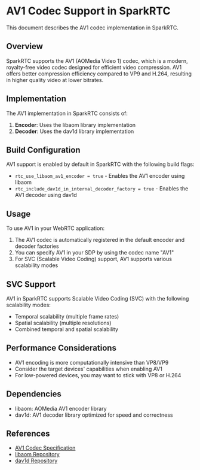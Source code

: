 # AV1 Codec Support in SparkRTC

This document describes the AV1 codec implementation in SparkRTC.

## Overview

SparkRTC supports the AV1 (AOMedia Video 1) codec, which is a modern, royalty-free video codec designed for efficient video compression. AV1 offers better compression efficiency compared to VP9 and H.264, resulting in higher quality video at lower bitrates.

## Implementation

The AV1 implementation in SparkRTC consists of:

1. **Encoder**: Uses the libaom library implementation
2. **Decoder**: Uses the dav1d library implementation

## Build Configuration

AV1 support is enabled by default in SparkRTC with the following build flags:

- `rtc_use_libaom_av1_encoder = true` - Enables the AV1 encoder using libaom
- `rtc_include_dav1d_in_internal_decoder_factory = true` - Enables the AV1 decoder using dav1d

## Usage

To use AV1 in your WebRTC application:

1. The AV1 codec is automatically registered in the default encoder and decoder factories
2. You can specify AV1 in your SDP by using the codec name "AV1"
3. For SVC (Scalable Video Coding) support, AV1 supports various scalability modes

## SVC Support

AV1 in SparkRTC supports Scalable Video Coding (SVC) with the following scalability modes:

- Temporal scalability (multiple frame rates)
- Spatial scalability (multiple resolutions)
- Combined temporal and spatial scalability

## Performance Considerations

- AV1 encoding is more computationally intensive than VP8/VP9
- Consider the target devices' capabilities when enabling AV1
- For low-powered devices, you may want to stick with VP8 or H.264

## Dependencies

- libaom: AOMedia AV1 encoder library
- dav1d: AV1 decoder library optimized for speed and correctness

## References

- [AV1 Codec Specification](https://aomediacodec.github.io/av1-spec/)
- [libaom Repository](https://aomedia.googlesource.com/aom/)
- [dav1d Repository](https://code.videolan.org/videolan/dav1d)